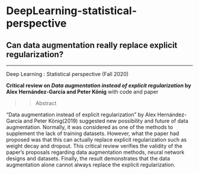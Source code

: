 # DeepLearning-statistical-perspective
## Can data augmentation really replace explicit regularization?
-------
Deep Learning : Statistical perspective (Fall 2020)



**Critical review on *Data augmentation instead of explicit regularization* by Alex Hernández-García and Peter König** with code and paper

>>Abstract

“Data augmentation instead of explicit regularization” by Alex Hernández-García and Peter König(2019) suggested new possibility and future of data augmentation. Normally, it was considered as one of the methods to supplement the lack of training datasets. However, what the paper had proposed was that this can actually replace explicit regularization such as weight decay and dropout. This critical review verifies the validity of the paper’s proposals regarding data augmentation methods, neural network designs and datasets. Finally, the result demonstrates that the data augmentation alone cannot always replace the explicit regularization.

